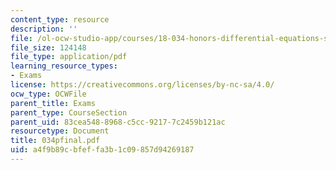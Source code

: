 ```yaml
---
content_type: resource
description: ''
file: /ol-ocw-studio-app/courses/18-034-honors-differential-equations-spring-2004/a4f9b89cbfeffa3b1c09857d94269187_034pfinal.pdf
file_size: 124148
file_type: application/pdf
learning_resource_types:
- Exams
license: https://creativecommons.org/licenses/by-nc-sa/4.0/
ocw_type: OCWFile
parent_title: Exams
parent_type: CourseSection
parent_uid: 83cea548-8968-c5cc-9217-7c2459b121ac
resourcetype: Document
title: 034pfinal.pdf
uid: a4f9b89c-bfef-fa3b-1c09-857d94269187
---
```

